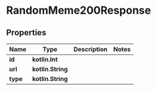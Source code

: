 
# RandomMeme200Response

## Properties
Name | Type | Description | Notes
------------ | ------------- | ------------- | -------------
**id** | **kotlin.Int** |  | 
**url** | **kotlin.String** |  | 
**type** | **kotlin.String** |  | 



